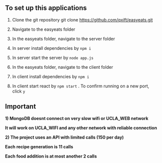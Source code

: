 ## To set up this applications

1) Clone the git repository
git clone https://github.com/qxift/easyeats.git

2) Navigate to the easyeats folder

3) In the easyeats folder, navigate to the server folder

4) In server install dependencies by
```npm i```

5) In server start the server by
```node app.js```

6) In the easyeats folder, navigate to the client folder

7) In client install dependencies by
```npm i```

8) In client start react by
```npm start```
. To confirm running on a new port, click
```y ```

## Important
**1) MongoDB doesnt connect on very slow wifi or UCLA_WEB network**

**It will work on UCLA_WIFI and any other network with reliable connection**

**2) The project uses an API with limited calls (150 per day)**

**Each recipe generation is 11 calls**

**Each food addition is at most another 2 calls**
